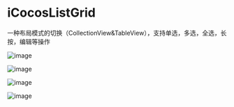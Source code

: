 # iCocosListGrid
一种布局模式的切换（CollectionView&amp;TableView），支持单选，多选，全选，长按，编辑等操作


![image](https://github.com/al1020119/iCocosCard/blob/master/001.png)

![image](https://github.com/al1020119/iCocosCard/blob/master/002.png)

![image](https://github.com/al1020119/iCocosCard/blob/master/003.png)

![image](https://github.com/al1020119/iCocosCard/blob/master/004.png)
